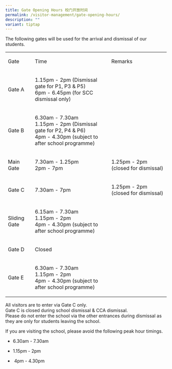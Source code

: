 ```yaml
---
title: Gate Opening Hours 校门开放时间
permalink: /visitor-management/gate-opening-hours/
description: ""
variant: tiptap
---
```

<p>The following gates will be used for the arrival and dismissal of our
students.</p>
<table>
<tbody>
<tr>
<td rowspan="1" colspan="1">
<p>Gate</p>
</td>
<td rowspan="1" colspan="1">
<p>Time</p>
</td>
<td rowspan="1" colspan="1">
<p>Remarks</p>
</td>
</tr>
<tr>
<td rowspan="1" colspan="1">
<p>Gate A</p>
</td>
<td rowspan="1" colspan="1">
<p>1.15pm - 2pm (Dismissal gate for P1, P3 &amp; P5)
<br>6pm - 6.45pm (for SCC dismissal only)</p>
</td>
<td rowspan="1" colspan="1">
<p></p>
</td>
</tr>
<tr>
<td rowspan="1" colspan="1">
<p>Gate B</p>
</td>
<td rowspan="1" colspan="1">
<p>6.30am - 7.30am
<br>1.15pm - 2pm (Dismissal gate for P2, P4 &amp; P6)
<br>4pm - 4.30pm (subject to after school programme)</p>
</td>
<td rowspan="1" colspan="1">
<p></p>
</td>
</tr>
<tr>
<td rowspan="1" colspan="1">
<p>Main Gate</p>
</td>
<td rowspan="1" colspan="1">
<p>7.30am - 1.25pm
<br>2pm - 7pm</p>
</td>
<td rowspan="1" colspan="1">
<p>1.25pm - 2pm (closed for dismissal)</p>
</td>
</tr>
<tr>
<td rowspan="1" colspan="1">
<p>Gate C</p>
</td>
<td rowspan="1" colspan="1">
<p>7.30am - 7pm</p>
</td>
<td rowspan="1" colspan="1">
<p>1.25pm - 2pm (closed for dismissal)</p>
</td>
</tr>
<tr>
<td rowspan="1" colspan="1">
<p>Sliding Gate</p>
</td>
<td rowspan="1" colspan="1">
<p>6.15am - 7.30am
<br>1.15pm - 2pm
<br>4pm - 4.30pm (subject to after school programme)</p>
</td>
<td rowspan="1" colspan="1">
<p></p>
</td>
</tr>
<tr>
<td rowspan="1" colspan="1">
<p>Gate D</p>
</td>
<td rowspan="1" colspan="1">
<p>Closed</p>
</td>
<td rowspan="1" colspan="1">
<p></p>
</td>
</tr>
<tr>
<td rowspan="1" colspan="1">
<p>Gate E</p>
</td>
<td rowspan="1" colspan="1">
<p>6.30am - 7.30am
<br>1.15pm - 2pm
<br>4pm - 4.30pm (subject to after school programme)</p>
</td>
<td rowspan="1" colspan="1">
<p></p>
</td>
</tr>
</tbody>
</table>
<p>All visitors are to enter via Gate C only.&nbsp;
<br>Gate C is closed during school dismissal &amp; CCA dismissal.&nbsp;
<br>Please do not enter the school via the other entrances during dismissal
as they are only for students leaving the school.</p>
<p>If you are visiting the school, please avoid the following peak hour timings.</p>
<ul data-tight="true" class="tight">
<li>
<p>6.30am - 7.30am</p>
</li>
<li>
<p>1.15pm - 2pm</p>
</li>
<li>
<p>&nbsp;4pm - 4.30pm</p>
</li>
</ul>
<p></p>